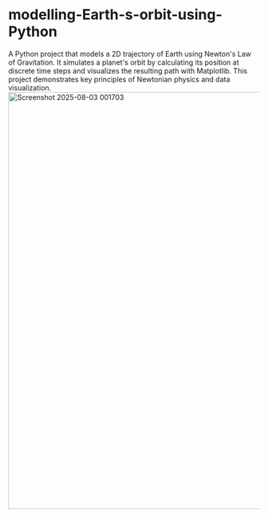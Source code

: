 # modelling-Earth-s-orbit-using-Python
A Python project that models a 2D trajectory of Earth using Newton's Law of Gravitation. It simulates a planet's orbit by calculating its position at discrete time steps and visualizes the resulting path with Matplotlib. This project demonstrates key principles of Newtonian physics and data visualization.
<img width="840" height="835" alt="Screenshot 2025-08-03 001703" src="https://github.com/user-attachments/assets/edc4ab0b-d5fb-4c9f-8f40-8d053fd9dc5a" />
